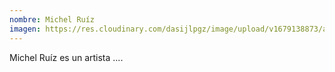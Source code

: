 ```yaml
---
nombre: Michel Ruíz
imagen: https://res.cloudinary.com/dasijlpgz/image/upload/v1679138873/artistas/Carlos%20L%C3%B3pez%20de%20Ceballos/foto_negra.jpg
---
```

M﻿ichel Ruíz es un artista ....